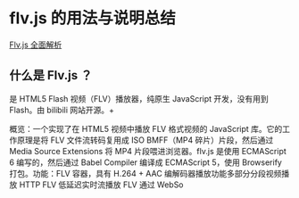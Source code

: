 # flv.js 的用法与说明总结

[Flv.js 全面解析](https://blog.csdn.net/An1090239782/article/details/108972491)

## 什么是 Flv.js ？

是 HTML5 Flash 视频（FLV）播放器，纯原生 JavaScript 开发，没有用到 Flash。由 bilibili 网站开源。+

概览：一个实现了在 HTML5 视频中播放 FLV 格式视频的 JavaScript 库。它的工作原理是将 FLV 文件流转码复用成 ISO BMFF（MP4 碎片）片段，然后通过 Media Source Extensions 将 MP4 片段喂进浏览器。flv.js 是使用 ECMAScript 6 编写的，然后通过 Babel Compiler 编译成 ECMAScript 5，使用 Browserify 打包。功能：FLV 容器，具有 H.264 + AAC 编解码器播放功能多部分分段视频播放 HTTP FLV 低延迟实时流播放 FLV 通过 WebSo
